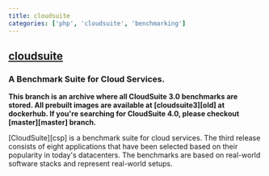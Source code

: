 ```yaml
---
title: cloudsuite
categories: ['php', 'cloudsuite', 'benchmarking']
---
```

## [cloudsuite](https://github.com/parsa-epfl/cloudsuite)

### A Benchmark Suite for Cloud Services.


**This branch is an archive where all CloudSuite 3.0 benchmarks are stored. All prebuilt images are available at [cloudsuite3][old] at dockerhub. If you're searching for CloudSuite 4.0, please checkout [master][master] branch.**

[CloudSuite][csp] is a benchmark suite for cloud services. The third release consists of eight applications that have 
been selected based on their popularity in today's datacenters. The benchmarks are based on real-world software 
stacks and represent real-world setups.



